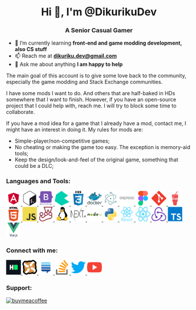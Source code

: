 <!-- HEADER -->
<h1 align="center">Hi 👋, I'm @DikurikuDev</h1>
<h3 align="center">A Senior Casual Gamer</h3>
<!-- /HEADER -->

<!-- GENERAL_INFO -->
- 🌱 I’m currently learning **front-end and game modding development, also CS stuff**
- 📫 Reach me at **dikuriku.dev@gmail.com**
- 💬 Ask me about anything **I am happy to help**
<!-- /GENERAL_INFO -->

<!-- INTRODUCTION -->
The main goal of this account is to give some love back to the community, especially the game modding and Stack Exchange communities.

I have some mods I want to do. And others that are half-baked in HDs somewhere that I want to finish. However, if you have an open-source project that I could help with, reach me. I will try to block some time to collaborate.

If you have a mod idea for a game that I already have a mod, contact me, I might have an interest in doing it. My rules for mods are:

- Simple-player/non-competitive games;
- No cheating or making the game too easy. The exception is memory-aid tools;
- Keep the design/look-and-feel of the original game, something that could be a DLC;
<!-- /INTRODUCTION -->

<!-- ICONS -->
<h3 align="left">Languages and Tools:</h3>
<p align="left">
  <a href="https://angular.io">
    <img src="icons/angular.svg" alt="angular" width="40" height="40" />
  </a>
  <a href="https://www.gnu.org/software/bash/">
    <img src="icons/bash.svg" alt="bash" width="40" height="40" />
  </a>
  <a href="https://getbootstrap.com">
    <img src="icons/bootstrap.svg" alt="bootstrap" width="40" height="40" />
  </a>
  <a href="https://bulma.io/">
    <img src="icons/bulma.svg" alt="bulma" width="40" height="40" />
  </a>
  <a href="https://developer.mozilla.org/en-US/docs/Web/CSS">
    <img src="icons/css3.svg" alt="css3" width="40" height="40" />
  </a>
  <a href="https://www.docker.com/">
    <img src="icons/docker.svg" alt="docker" width="40" height="40" />
  </a>
  <a href="https://www.electronjs.org">
    <img src="icons/electronjs.svg" alt="electronjs" width="40" height="40" />
  </a>
  <a href="https://expressjs.com">
    <img src="icons/expressjs.svg" alt="expressjs" width="40" height="40" />
  </a>
  <a href="https://www.figma.com/">
    <img src="icons/figma.svg" alt="figma" width="40" height="40" />
  </a>
  <a href="https://git-scm.com/">
    <img src="icons/git.svg" alt="git" width="40" height="40" />
  </a>
  <a href="https://gulpjs.com">
    <img src="icons/gulp.svg" alt="gulp" width="40" height="40"/>
  </a>
  <a href="https://developer.mozilla.org/en-US/docs/Web/HTML">
    <img src="icons/html5.svg" alt="html5" width="40" height="40" />
  </a>
  <a href="https://developer.mozilla.org/en-US/docs/Web/JavaScript">
    <img src="icons/javascript.svg" alt="javascript" width="40" height="40" />
  </a>
  <a href="https://jestjs.io">
    <img src="icons/jestjs.svg" alt="jestjs" width="40" height="40" />
  </a>
  <a href="https://www.linux.org/">
    <img src="icons/linux.svg" alt="linux" width="40" height="40" />
  </a>
  <a href="https://nextjs.org/">
    <img src="icons/nextjs.svg" alt="nextjs" width="40" height="40" />
  </a>
  <a href="https://nodejs.org">
    <img src="icons/nodejs.svg" alt="nodejs" width="40" height="40" />
  </a>
  <a href="https://www.python.org">
    <img src="icons/python.svg" alt="python" width="40" height="40" />
  </a> 
  <a href="https://reactjs.org/">
    <img src="icons/reactjs.svg" alt="reactjs" width="40" height="40" />
  </a>
  <a href="https://reactnative.dev/">
    <img src="icons/reactnative.svg" alt="reactnative" width="40" height="40"/>
  </a>
  <a href="https://redux.js.org">
    <img src="icons/reduxjs.svg" alt="reduxjs" width="40" height="40" />
  </a>
  <a href="https://www.typescriptlang.org/">
    <img src="icons/typescript.svg" alt="typescript" width="40" height="40" />
  </a>
  <a href="https://vuejs.org/">
    <img src="icons/vuejs.svg" alt="vuejs" width="40" height="40" />
  </a>
</p>

<h3 align="left">Connect with me:</h3>
<p align="left">
  <a href="https://www.hackerrank.com/dikuriku_dev">
    <img src="icons/hackerrank.svg" alt="hackerrank" height="40" width="40" />
  </a>
  <a href="https://www.nexusmods.com/users/180434223">
    <img src="icons/nexusmods.svg" alt="nexusmods" height="40" width="40" />
  </a>
  <a href="https://stackexchange.com/users/28471655/dikurikudev?tab=accounts">
    <img src="icons/stackexchange.svg" alt="stackexchange" height="40" width="40" />
  </a>
  <a href="https://stackoverflow.com/users/21786888">
    <img src="icons/stackoverflow.svg" alt="stackoverflow" height="40" width="40" />
  </a>
  <a href="https://twitter.com/DikurikuDev">
    <img src="icons/twitter.svg" alt="twitter" height="40" width="40" />
  </a>
  <a href="https://www.youtube.com/@dikurikudev">
    <img src="icons/youtube.svg" alt="youtube" height="40" width="40" />
  </a>
</p>

<h3 align="left">Support:</h3>
<p align="left">
  <a href="https://www.buymeacoffee.com/DikurikuDev">
    <img src="https://cdn.buymeacoffee.com/buttons/v2/default-yellow.png" alt="buymeacoffee" height="50" width="210" />
  </a>
</p>
<!-- /ICONS -->
